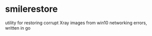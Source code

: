 # smilerestore
utility for restoring corrupt Xray images from win10 networking errors, written in go
